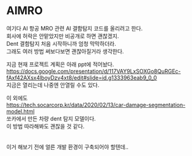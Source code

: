 # AIMRO

여기다 AI 항공 MRO 관련 AI 결함탐지 코드를 올리려고 한다. <br/>
회사에 허락은 안맡았지만 비공개로 하면 괜찮겠지. <br/>
Dent 결함탐지 처음 시작하니까 엄청 막막하더라. <br/>
그래도 여러 방법 써보다보면 괜찮아질거라 생각한다. <br/>

지금 현재 프로젝트 계획은 아래 ppt에 적어놨다. <br/>
https://docs.google.com/presentation/d/117VAY9LxSOXGo8QuRGEc-fAxf42AXsx4lboyDzv4xt8/edit#slide=id.g1333963eab9_0_0   <br/>
지금은 열리는데 나중엔 안열릴 수도 있다. <br/>

이 외에도 <br/>
https://tech.socarcorp.kr/data/2020/02/13/car-damage-segmentation-model.html <br/>
쏘카에서 만든 차량 dent 탐지 모델이다. <br/>
이 방법 따라해봐도 괜찮을 것 같다. <br/>
<br/> <br/>
이거 해보기 전에 얼른 개발 환경이 구축되어야 할텐데..
